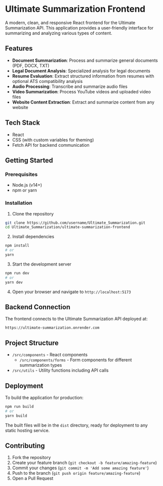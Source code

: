 # Ultimate Summarization Frontend

A modern, clean, and responsive React frontend for the Ultimate Summarization API. This application provides a user-friendly interface for summarizing and analyzing various types of content.

## Features

- **Document Summarization**: Process and summarize general documents (PDF, DOCX, TXT)
- **Legal Document Analysis**: Specialized analysis for legal documents
- **Resume Evaluation**: Extract structured information from resumes with optional ATS compatibility analysis
- **Audio Processing**: Transcribe and summarize audio files
- **Video Summarization**: Process YouTube videos and uploaded video files
- **Website Content Extraction**: Extract and summarize content from any website

## Tech Stack

- React
- CSS (with custom variables for theming)
- Fetch API for backend communication

## Getting Started

### Prerequisites

- Node.js (v14+)
- npm or yarn

### Installation

1. Clone the repository
```bash
git clone https://github.com/username/Ultimate_Summarization.git
cd Ultimate_Summarization/ultimate-summarization-frontend
```

2. Install dependencies
```bash
npm install
# or
yarn
```

3. Start the development server
```bash
npm run dev
# or
yarn dev
```

4. Open your browser and navigate to `http://localhost:5173`

## Backend Connection

The frontend connects to the Ultimate Summarization API deployed at:
```
https://ultimate-summarization.onrender.com
```

## Project Structure

- `/src/components` - React components
  - `/src/components/forms` - Form components for different summarization types
- `/src/utils` - Utility functions including API calls

## Deployment

To build the application for production:

```bash
npm run build
# or
yarn build
```

The built files will be in the `dist` directory, ready for deployment to any static hosting service.

## Contributing

1. Fork the repository
2. Create your feature branch (`git checkout -b feature/amazing-feature`)
3. Commit your changes (`git commit -m 'Add some amazing feature'`)
4. Push to the branch (`git push origin feature/amazing-feature`)
5. Open a Pull Request